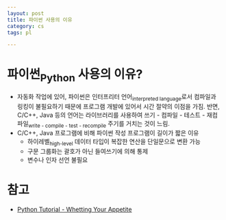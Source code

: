 ```yaml
---
layout: post
title: 파이썬 사용의 이유
category: cs
tags: pl

---
```


# 파이썬<sub>Python</sub> 사용의 이유?
- 자동화 작업에 있어, 파이썬은 인터프리터 언어<sub>interpreted language</sub>로서 컴파일과 링킹이 불필요하기 때문에 프로그램 개발에 있어서 시간 절약의 이점을 가짐. 반면, C/C++, Java 등의 언어는 라이브러리를 사용하여 쓰기 - 컴파일 - 테스트 - 재컴파일<sub>write - compile - test - recompile</sub> 주기를 거치는 것이 느림.
- C/C++, Java 프로그램에 비해 파이썬 작성 프로그램이 길이가 짧은 이유
  - 하이레벨<sub>high-level</sub> 데이터 타입이 복잡한 연산을 단일문으로 변환 가능
  - 구문 그룹화는 괄호가 아닌 들여쓰기에 의해 통제
  - 변수나 인자 선언 불필요

# 참고
- [Python Tutorial - Whetting Your Appetite](https://docs.python.org/3/tutorial/appetite.html)